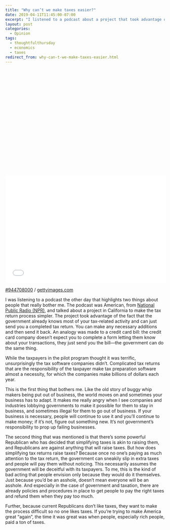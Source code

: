 ```yaml
---
title: "Why can’t we make taxes easier?"
date: 2019-04-11T11:45:00-07:00
excerpt: "I listened to a podcast about a project that took advantage of the fact that the government already knows most of your tax-related activity and can just send you a completed tax return."
layout: post
categories:
  - Opinion
tags:
  - thoughtfulthursday
  - economics
  - taxes
redirect_from: why-can-t-we-make-taxes-easier.html
---
```

<div class="getty embed image alignright"><div style="padding:66.60118% 0 0 0"><iframe src="//embed.gettyimages.com/embed/944708000?et=TPu5S5cNQnRYQZJ1ea3uQQ&tld=ca&sig=gSaoSg-PyaAYtTUlfw_2oOwhl--QvYUeScUzdKozHCk=&caption=true&ver=1" scrolling="no" frameborder="0" width="508" height="339"></iframe></div>
  <p>
    <a href="http://www.gettyimages.ca/detail/944708000" target="_blank" rel="noopener noreferrer">#944708000</a> /
    <a href="https://www.gettyimages.ca" target="_blank" rel="noopener noreferrer">gettyimages.com</a>
  </p>
</div>

I was listening to a podcast the other day that highlights two things about people that really bother me. The podcast was American, from [National Public Radio (NPR)](https://www.npr.org/sections/money/), and talked about a project in California to make the tax return process simpler. The project took advantage of the fact that the government already knows most of your tax-related activity and can just send you a completed tax return. You can make any necessary additions and then send it back. An analogy was made to a credit card bill: the credit card company doesn’t expect you to complete a form letting them know about your transactions, they just send you the bill—the government can do the same thing.

While the taxpayers in the pilot program thought it was terrific, unsurprisingly the tax software companies didn’t. Complicated tax returns that are the responsibility of the taxpayer make tax preparation software almost a necessity, for which the companies make billions of dollars each year.

This is the first thing that bothers me. Like the old story of buggy whip makers being put out of business, the world moves on and sometimes your business has to adapt. It makes me really angry when I see companies and industries lobbying governments to make it possible for them to stay in business, and sometimes illegal for them  to go out of business. If your business is necessary, people will continue to use it and you’ll continue to make money; if it’s not, figure out something new. It’s not government’s responsibility to prop up failing businesses.

The second thing that was mentioned is that there’s some powerful Republican who has decided that simplifying taxes is akin to raising them, and Republicans are against anything that will raise taxes. But how does simplifying tax returns raise taxes? Because once no one’s paying as much attention to the tax return, the government can sneakily slip in extra taxes and people will pay them without noticing. This necessarily assumes the government will be deceitful with its taxpayers. To me, this is the kind of bad acting that people envision only because they would do it themselves. Just because you’d be an asshole, doesn’t mean everyone will be an asshole. And especially in the case of government and taxation, there are already policies and procedures in place to get people to pay the right taxes and refund them when they pay too much.

Further, because current Republicans don’t like taxes, they want to make the process difficult so no one likes taxes. If you’re trying to make America great “again”, the time it was great was when people, especially rich people, paid a ton of taxes.
